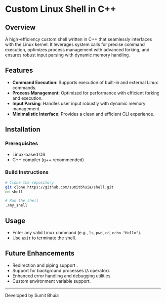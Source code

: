 # Custom Linux Shell in C++

## Overview
A high-efficiency custom shell written in C++ that seamlessly interfaces with the Linux kernel. It leverages system calls for precise command execution, optimizes process management with advanced forking, and ensures robust input parsing with dynamic memory handling.

## Features
- **Command Execution**: Supports execution of built-in and external Linux commands.
- **Process Management**: Optimized for performance with efficient forking and execution.
- **Input Parsing**: Handles user input robustly with dynamic memory management.
- **Minimalistic Interface**: Provides a clean and efficient CLI experience.

## Installation
### Prerequisites
- Linux-based OS
- C++ compiler (g++ recommended)

### Build Instructions
```sh
# Clone the repository
git clone https://github.com/sumitbhuia/shell.git
cd shell

# Run the shell
./my_shell
```

## Usage
- Enter any valid Linux command (e.g., `ls`, `pwd`, `cd`, `echo "Hello"`).
- Use `exit` to terminate the shell.


## Future Enhancements
- Redirection and piping support .
- Support for background processes (`&` operator).
- Enhanced error handling and debugging utilities.
- Custom environment variable support.


---
Developed by Sumit Bhuia


